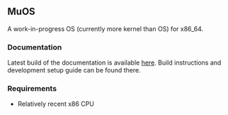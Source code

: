 ## MuOS

A work-in-progress OS (currently more kernel than OS) for x86_64.

### Documentation

Latest build of the documentation is available [here](https://muos.muzuwi.dev/).
Build instructions and development setup guide can be found there.

### Requirements

- Relatively recent x86 CPU

